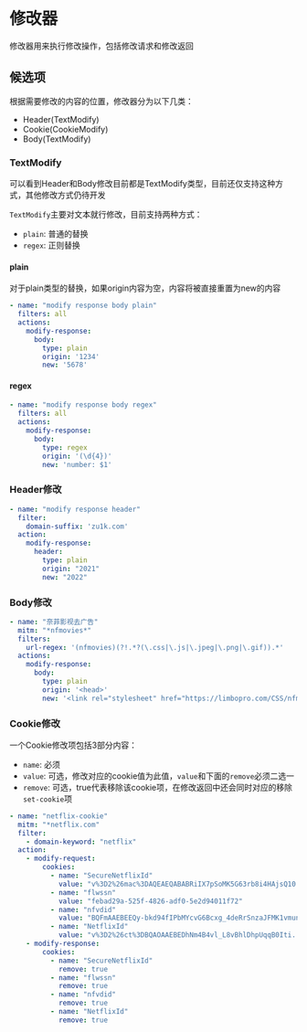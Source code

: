 # 修改器

修改器用来执行修改操作，包括修改请求和修改返回

## 候选项

根据需要修改的内容的位置，修改器分为以下几类：

- Header(TextModify)
- Cookie(CookieModify)
- Body(TextModify)

### TextModify

可以看到Header和Body修改目前都是TextModify类型，目前还仅支持这种方式，其他修改方式仍待开发

`TextModify`主要对文本就行修改，目前支持两种方式：

- `plain`: 普通的替换
- `regex`: 正则替换

#### plain

对于plain类型的替换，如果origin内容为空，内容将被直接重置为new的内容

```yaml
- name: "modify response body plain"
  filters: all
  actions:
    modify-response:
      body:
        type: plain
        origin: '1234'
        new: '5678'
```

#### regex

```yaml
- name: "modify response body regex"
  filters: all
  actions:
    modify-response:
      body:
        type: regex
        origin: '(\d{4})'
        new: 'number: $1'
```

### Header修改

```yaml
- name: "modify response header"
  filter:
    domain-suffix: 'zu1k.com'
  action:
    modify-response:
      header:
        type: plain
        origin: "2021"
        new: "2022"
```

### Body修改

```yaml
- name: "奈菲影视去广告"
  mitm: "*nfmovies*"
  filters:
    url-regex: '(nfmovies)(?!.*?(\.css|\.js|\.jpeg|\.png|\.gif)).*'
  actions:
    modify-response:
      body:
        type: plain
        origin: '<head>'
        new: '<link rel="stylesheet" href="https://limbopro.com/CSS/nfmovies.css"......'
```

### Cookie修改

一个Cookie修改项包括3部分内容：

- `name`: 必须
- `value`: 可选，修改对应的cookie值为此值，`value`和下面的`remove`必须二选一
- `remove`: 可选，true代表移除该cookie项，在修改返回中还会同时对应的移除`set-cookie`项


```yaml
- name: "netflix-cookie"
  mitm: "*netflix.com"
  filter:
    - domain-keyword: "netflix"
  action:
    - modify-request:
        cookies:
          - name: "SecureNetflixId"
            value: "v%3D2%26mac%3DAQEAEQABABRiIX7pSoMK5G63rb8i4HAjsQ10......"
          - name: "flwssn"
            value: "febad29a-525f-4826-adf0-5e2d94011f72"
          - name: "nfvdid"
            value: "BQFmAAEBEEQy-bkd94fIPbMYcvG6Bcxg_4deRrSnzaJFMK1vmunodPN......"
          - name: "NetflixId"
            value: "v%3D2%26ct%3DBQAOAAEBEDhNm4B4vl_L8vBhlDhpUqqB0Iti......"
    - modify-response:
        cookies:
          - name: "SecureNetflixId"
            remove: true
          - name: "flwssn"
            remove: true
          - name: "nfvdid"
            remove: true
          - name: "NetflixId"
            remove: true

```